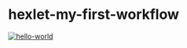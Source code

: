 # hexlet-my-first-workflow

[![hello-world](https://github.com/liveevil1995/hexlet-my-first-workflow/workflows/hello-world/badge.svg)](https://github.com/liveevil1995/hexlet-my-first-workflow/actions)